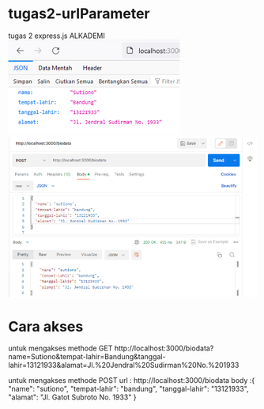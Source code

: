 # tugas2-urlParameter
tugas 2 express.js ALKADEMI
![Berikut adalah hasil dari methode GET](get2.png)
![Berikut adalah hasil dari methode POST](post2.png)

# Cara akses
untuk mengakses methode GET 
http://localhost:3000/biodata?name=Sutiono&tempat-lahir=Bandung&tanggal-lahir=13121933&alamat=Jl.%20Jendral%20Sudirman%20No.%201933

untuk mengakses methode POST
url : http://localhost:3000/biodata
body :{
  "name": "sutiono",
  "tempat-lahir": "bandung",
  "tanggal-lahir": "13121933",
  "alamat": "Jl. Gatot Subroto No. 1933"
}
